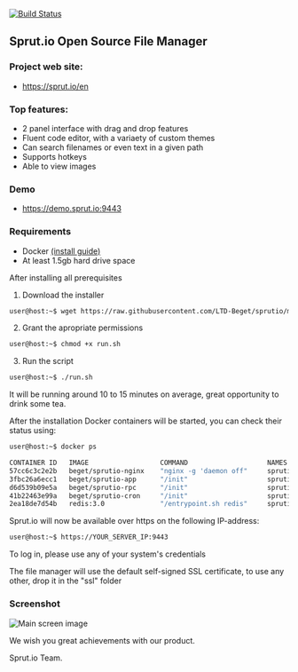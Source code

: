 [![Build Status](https://travis-ci.org/LTD-Beget/sprutio.svg?branch=master)](https://travis-ci.org/LTD-Beget/sprutio)

## Sprut.io Open Source File Manager

### Project web site:
 * https://sprut.io/en

### Top features:

 * 2 panel interface with drag and drop features
 * Fluent code editor, with a variaety of custom themes
 * Can search filenames or even text in a given path
 * Supports hotkeys
 * Able to view images

### Demo
 * https://demo.sprut.io:9443 
 
### Requirements

 * Docker [(install guide)](https://docs.docker.com/engine/installation/)
 * At least 1.5gb hard drive space
 
After installing all prerequisites 

1) Download the installer

```*.sh
user@host:~$ wget https://raw.githubusercontent.com/LTD-Beget/sprutio/master/run.sh
```

2) Grant the apropriate permissions

```*.sh
user@host:~$ chmod +x run.sh
```

3) Run the script

```*.sh
user@host:~$ ./run.sh
```

It will be running around 10 to 15 minutes on average, great opportunity to drink some tea.

After the installation Docker containers will be started, you can check their status using:

```*.sh
user@host:~$ docker ps

CONTAINER ID   IMAGE                  COMMAND                    NAMES
57cc6c3c2e2b   beget/sprutio-nginx    "nginx -g 'daemon off"     sprutio_nginx_1
3fbc26a6ecc1   beget/sprutio-app      "/init"                    sprutio_app_1
d6d539b09e5a   beget/sprutio-rpc      "/init"                    sprutio_rpc_1
41b22463e99a   beget/sprutio-cron     "/init"                    sprutio_cron_1
2ea18de7d54b   redis:3.0              "/entrypoint.sh redis"     sprutio_redis_
```


Sprut.io will now be available over https on the following IP-address:

```*.sh
user@host:~$ https://YOUR_SERVER_IP:9443
```

To log in, please use any of your system's credentials

The file manager will use the default self-signed SSL certificate, to use any other, drop it in the "ssl" folder

### Screenshot 

![Main screen image](promo/slider_ui.png)

We wish you great achievements with our product.

Sprut.io Team.
